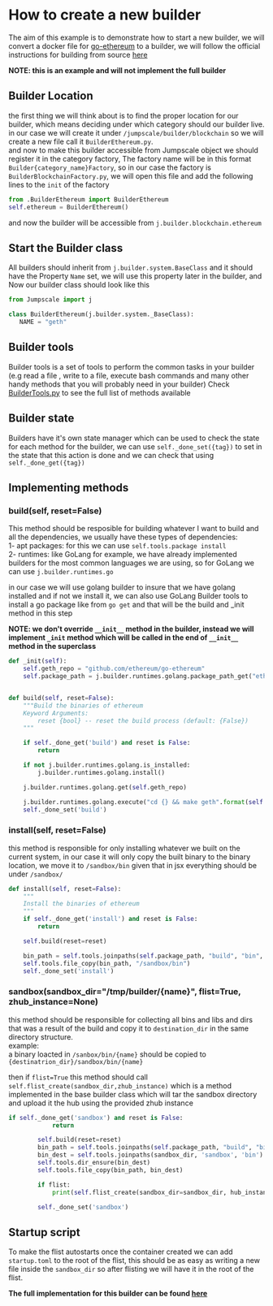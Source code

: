 # How to create a new builder

The aim of this example is to demonstrate how to start a new builder, we will convert a docker file for 
[go-ethereum](https://github.com/ethereum/go-ethereum) to a builder, we will follow the official instructions for 
building from source [here](https://github.com/ethereum/go-ethereum/wiki/Installation-Instructions-for-Ubuntu#building-from-source)

**NOTE: this is an example and will not implement the full builder**

## Builder Location
the first thing we will think about is to find the proper location for our builder, which means deciding under which 
category should our builder live.  
in our case we will create it under `/jumpscale/builder/blockchain` so we will create a new file call it 
`BuilderEthereum.py`.  
and now to make this builder accessible from Jumpscale object we should register it in the category factory, 
The factory name will be in this format `Builder{category_name}Factory`, so in our case the factory is 
`BuilderBlockchainFactory.py`, we will open this file and add the following lines to the `init` of the factory

```python
from .BuilderEthereum import BuilderEthereum
self.ethereum = BuilderEthereum()
```
and now the builder will be accessible from `j.builder.blockchain.ethereum`

## Start the Builder class
 All builders should inherit from `j.builder.system.BaseClass` and it should have the Property `Name` set, we will use 
 this property later in the builder, and Now our builder class should look like this
 ```python
from Jumpscale import j

class BuilderEthereum(j.builder.system._BaseClass):
    NAME = "geth"
``` 

## Builder tools 
Builder tools is a set of tools to perform the common tasks in your builder (e.g read a file
, write to a file, execute bash commands and many other handy methods that you will probably need in your builder)
Check [BuilderTools.py](https://github.com/threefoldtech/jumpscaleX/blob/development/Jumpscale/builder/tools/BuilderTools.py)
 to see the full list of methods available 
 
## Builder state
Builders have it's own state manager which can be used to check the state for each method for the builder, we can use 
`self._done_set({tag})` to set in the state that this action is done and we can check that using `self._done_get({tag})` 

## Implementing methods

### build(self, reset=False)
This method should be resposible for building whatever I want to build and all the dependencies, we usually have these 
types of dependencies:  
1- apt packages: for this we can use `self.tools.package install`  
2- runtimes: like GoLang for example, we have  already implemented builders for the most common languages we are using, 
so for GoLang we can use `j.builder.runtimes.go`

in our case we will use golang builder to insure that we have golang installed and if not we install it,
we can also use GoLang Builder tools to install a go package like from `go get` and that will be the build and _init 
method in this step

**NOTE: we don't override `__init__` method in the builder, instead we will implement `_init` method which will be 
called in the end of `__init__` method in the superclass**

```python
def _init(self):
    self.geth_repo = "github.com/ethereum/go-ethereum"
    self.package_path = j.builder.runtimes.golang.package_path_get("ethereum/go-ethereum")


def build(self, reset=False):
    """Build the binaries of ethereum
    Keyword Arguments:
        reset {bool} -- reset the build process (default: {False})
    """

    if self._done_get('build') and reset is False:
        return

    if not j.builder.runtimes.golang.is_installed:
        j.builder.runtimes.golang.install()

    j.builder.runtimes.golang.get(self.geth_repo)

    j.builder.runtimes.golang.execute("cd {} && make geth".format(self.package_path))
    self._done_set('build')

```

### install(self, reset=False)

this method is responsible for only installing whatever we built on the current system, in our case it will only copy 
the built binary to the binary location, we move it to `/sandbox/bin` given that in jsx everything should be under `/sandbox/` 

```python
def install(self, reset=False):
    """
    Install the binaries of ethereum
    """
    if self._done_get('install') and reset is False:
        return

    self.build(reset=reset)

    bin_path = self.tools.joinpaths(self.package_path, "build", "bin", "geth")
    self.tools.file_copy(bin_path, "/sandbox/bin")
    self._done_set('install')
```

### sandbox(sandbox_dir="/tmp/builder/{name}", flist=True, zhub_instance=None)

this method should be responsible for collecting all bins and libs and dirs that was a result
of the build and copy it to `destination_dir` in the same directory structure.  
example:  
a binary loacted in `/sanbox/bin/{name}` should be copied to `{destinatrion_dir}/sandbox/bin/{name}`

then if `flist=True` this method should call `self.flist_create(sandbox_dir,zhub_instance)` which is a method 
implemented in the base builder class which will tar the sandbox directory and upload it the hub using the provided 
zhub instance

```python
if self._done_get('sandbox') and reset is False:
            return

        self.build(reset=reset)
        bin_path = self.tools.joinpaths(self.package_path, "build", "bin", "geth")
        bin_dest = self.tools.joinpaths(sandbox_dir, 'sandbox', 'bin')
        self.tools.dir_ensure(bin_dest)
        self.tools.file_copy(bin_path, bin_dest)

        if flist:
            print(self.flist_create(sandbox_dir=sandbox_dir, hub_instance=hub_instance))

        self._done_set('sandbox')
```

## Startup script
To make the flist autostarts once the container created we can add `startup.toml` to the root of the flist, this should 
be as easy as writing a new file inside the `sandbox_dir` so after flisting we will have it in the root of the flist.


**The full implementation for this builder can be found 
[here](https://github.com/threefoldtech/jumpscaleX/blob/development_builders/Jumpscale/builder/blockchain/BuilderEthereum.py)**
